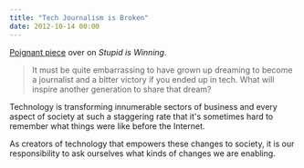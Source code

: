 ```yaml
---
title: "Tech Journalism is Broken"
date: 2012-10-14 00:00
---
```


[Poignant piece](http://stupidiswinning.tumblr.com/post/33563734252/tech-journalism-is-broken) over on _Stupid is Winning_.

> It must be quite embarrassing to have grown up dreaming to become a journalist and a bitter victory if you ended up in tech. What will inspire another generation to share that dream?

Technology is transforming innumerable sectors of business and every aspect of society at such a staggering rate that it's sometimes hard to remember what things were like before the Internet.

As creators of technology that empowers these changes to society, it is our responsibility to ask ourselves what kinds of changes we are enabling.

<!-- more -->
